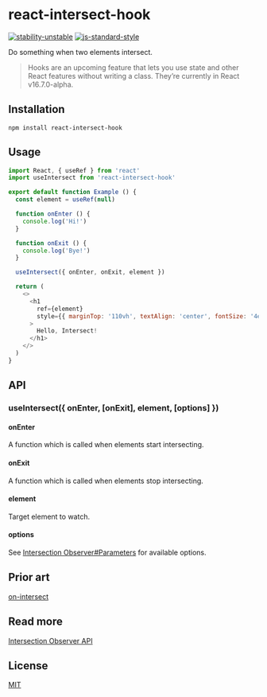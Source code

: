# react-intersect-hook 

[![stability-unstable](https://img.shields.io/badge/stability-unstable-yellow.svg)](https://github.com/emersion/stability-badges#unstable) [![js-standard-style](https://img.shields.io/badge/code%20style-standard-brightgreen.svg)](http://standardjs.com)

Do something when two elements intersect. 

> Hooks are an upcoming feature that lets you use state and other React features without writing a class. They’re currently in React v16.7.0-alpha.

## Installation
`npm install react-intersect-hook`

## Usage

```javascript
import React, { useRef } from 'react'
import useIntersect from 'react-intersect-hook'

export default function Example () {
  const element = useRef(null)

  function onEnter () {
    console.log('Hi!')
  }

  function onExit () {
    console.log('Bye!')
  }

  useIntersect({ onEnter, onExit, element })

  return (
    <>
      <h1
        ref={element}
        style={{ marginTop: '110vh', textAlign: 'center', fontSize: '4em' }}
      >
        Hello, Intersect!
      </h1>
    </>
  )
}
```

## API

### useIntersect({ onEnter, [onExit], element, [options] })

#### onEnter
A function which is called when elements start intersecting. 

#### onExit
A function which is called when elements stop intersecting.

#### element
Target element to watch.

#### options
See [Intersection Observer#Parameters](https://developer.mozilla.org/en-US/docs/Web/API/IntersectionObserver/IntersectionObserver#Parameters) for available options.

## Prior art
[on-intersect](https://github.com/yoshuawuyts/on-intersect)

## Read more 
[Intersection Observer API](https://developer.mozilla.org/en-US/docs/Web/API/Intersection_Observer_API)

## License
[MIT](https://opensource.org/licenses/MIT)
